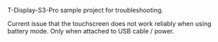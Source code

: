 T-Display-S3-Pro sample project for troubleshooting.

Current issue that the touchscreen does not work reliably when using battery mode. Only when attached to USB cable / power.
